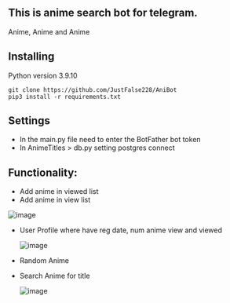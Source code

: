 ## This is anime search bot for telegram.
Anime, Anime and Anime

## Installing
Python version 3.9.10
```shell
git clone https://github.com/JustFalse228/AniBot
pip3 install -r requirements.txt
```
## Settings
- In the main.py file need to enter the BotFather bot token
- In AnimeTitles > db.py setting postgres connect
## Functionality:
- Add anime in viewed list
- Add anime in view list

![image](https://github.com/JustFalse228/AniBot/assets/121756060/a6ef271d-d594-4450-825a-5298dd889bda)

- User Profile where have reg date, num anime view and viewed

  ![image](https://github.com/JustFalse228/AniBot/assets/121756060/5f19557e-80f2-41aa-92aa-b860b8e907de)

- Random Anime
- Search Anime for title

  ![image](https://github.com/JustFalse228/AniBot/assets/121756060/e97e831a-e741-44bc-aa36-f783714bcfd5)


